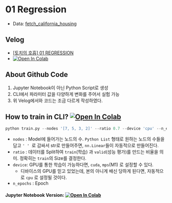 # 01 Regression
- Data: [fetch_california_housing](fetch_california_housing)

## Velog 
  - [[토치의 호흡] 01 REGRESSION](https://velog.io/@heiswicked/토치의-호흡-01-REGRESSION)
  - [![Open In Colab](https://colab.research.google.com/assets/colab-badge.svg)](https://colab.research.google.com/drive/1HaqIvhwdPTBXTTuvjGG-IIrynUtJlZjg?usp=sharing) 

## About Github Code 
 1. Jupyter Notebook이 아닌 Python Script로 생성
 2. CLI에서 파라미터 값을 다양하게 변화를 주어서 실험 가능
 3. 위 Velog에서와 코드는 조금 다르게 작성하였다. 

## How to train in CLI? [![Open In Colab](https://colab.research.google.com/assets/colab-badge.svg)](https://colab.research.google.com/drive/1PXKuxM1-XqsuhMO_WJFJ_wjm415-cM5C?usp=sharing) 
```python
python train.py --nodes '[7, 5, 3, 2]' --ratio 0.7 --device 'cpu' --n_epochs 100
```

- `nodes` : Model에 들어가는 노드의 수. `Python List` 형태로 원하는 노드의 수들을 담고 `' ' `로 감싸서 str로 만들어주면, `nn.Linear`들이 자동적으로 만들어진다.
- `ratio` : 데이터를 Split하여 `train`(학습) 과 `valid`(성능 평가)를 만드는 비율을 의미. 정확히는 `train`의 Size를 결정한다.
- `device`: GPU를 통한 학습이 가능하다면, `cuda`, `mps`(M1) 로 설정할 수 있다. 
  - 디바이스의 GPU를 믿고 있었는데, 본의 아니게 배신 당하게 된다면, 자동적으로  `cpu` 로 설정될 것이다. 
- `n_epochs` : Epoch

#### Jupyter Notebook Version: [![Open In Colab](https://colab.research.google.com/assets/colab-badge.svg)](https://colab.research.google.com/drive/1qNb7Ce5_iZ80utLqNH6qUdfw9YIlM4Sm?usp=sharing) 

